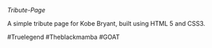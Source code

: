 *Tribute-Page*

A simple tribute page for Kobe Bryant, built using HTML 5 and CSS3.

#Truelegend #Theblackmamba #GOAT
